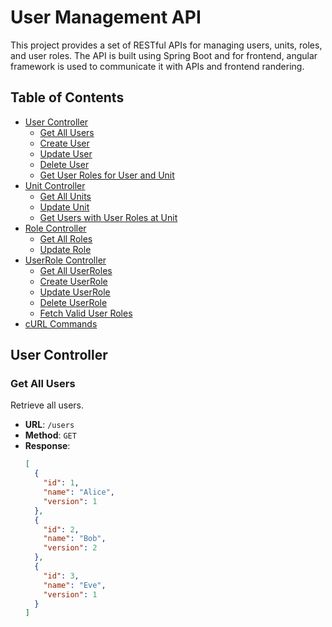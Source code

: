 # User Management API

This project provides a set of RESTful APIs for managing users, units, roles, and user roles. The API is built using Spring Boot and for frontend, angular framework is used to communicate it with APIs and frontend randering.

## Table of Contents
- [User Controller](#user-controller)
  - [Get All Users](#get-all-users)
  - [Create User](#create-user)
  - [Update User](#update-user)
  - [Delete User](#delete-user)
  - [Get User Roles for User and Unit](#get-user-roles-for-user-and-unit)
- [Unit Controller](#unit-controller)
  - [Get All Units](#get-all-units)
  - [Update Unit](#update-unit)
  - [Get Users with User Roles at Unit](#get-users-with-user-roles-at-unit)
- [Role Controller](#role-controller)
  - [Get All Roles](#get-all-roles)
  - [Update Role](#update-role)
- [UserRole Controller](#userrole-controller)
  - [Get All UserRoles](#get-all-userroles)
  - [Create UserRole](#create-userrole)
  - [Update UserRole](#update-userrole)
  - [Delete UserRole](#delete-userrole)
  - [Fetch Valid User Roles](#fetch-valid-user-roles)
- [cURL Commands](#curl-commands)

## User Controller

### Get All Users
Retrieve all users.
- **URL**: `/users`
- **Method**: `GET`
- **Response**:
  ```json
  [
    {
      "id": 1,
      "name": "Alice",
      "version": 1
    },
    {
      "id": 2,
      "name": "Bob",
      "version": 2
    },
    {
      "id": 3,
      "name": "Eve",
      "version": 1
    }
  ]
